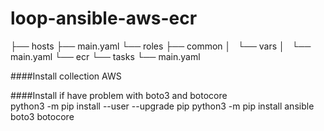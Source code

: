 # loop-ansible-aws-ecr

├── hosts
├── main.yaml
└── roles
    ├── common
    │   └── vars
    │       └── main.yaml
    └── ecr
        └── tasks
            └── main.yaml

####Install collection AWS


####Install if have problem with boto3 and botocore    
python3 -m pip install --user --upgrade pip
python3 -m pip install ansible boto3 botocore
